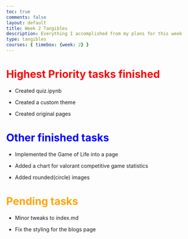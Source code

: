 ```yaml
---
toc: true
comments: false
layout: default
title: Week 2 Tangibles
description: Everything I accomplished from my plans for this week
type: tangibles
courses: { timebox: {week: 2} }
---
```


# <span style="color: red;">Highest Priority tasks finished</span>

- Created quiz.ipynb

- Created a custom theme

- Created original pages

# <span style="color: blue;">Other finished tasks</span>

- Implemented the Game of Life into a page

- Added a chart for valorant competitive game statistics

- Added rounded(circle) images

# <span style="color: orange;">Pending tasks</span>

- Minor tweaks to index.md

- Fix the styling for the blogs page